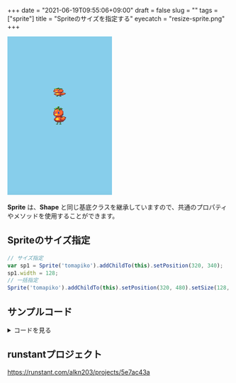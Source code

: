 +++
date = "2021-06-19T09:55:06+09:00"
draft = false
slug = ""
tags = ["sprite"]
title = "Spriteのサイズを指定する"
eyecatch = "resize-sprite.png"
+++

![resize-sprite](resize-sprite.png)

**Sprite** は、**Shape** と同じ基底クラスを継承していますので、共通のプロパティやメソッドを使用することができます。

## Spriteのサイズ指定

```js
// サイズ指定
var sp1 = Sprite('tomapiko').addChildTo(this).setPosition(320, 340);
sp1.width = 128;
// 一括指定
Sprite('tomapiko').addChildTo(this).setPosition(320, 480).setSize(128, 128);
```

## サンプルコード
<details>
<summary>コードを見る</summary>

```js
// グローバルに展開
phina.globalize();
// アセット
var ASSETS = {
  // 画像
  image: {
    'tomapiko': 'https://cdn.jsdelivr.net/gh/phinajs/phina.js@develop/assets/images/tomapiko.png',
  },
};
/*
 * メインシーン
 */
phina.define("MainScene", {
  // 継承
  superClass: 'DisplayScene',
  // 初期化
  init: function() {
    // 親クラス初期化
    this.superInit();
    // 背景色
    this.backgroundColor = 'skyblue';
    // サイズ指定
    var sp1 = Sprite('tomapiko').addChildTo(this).setPosition(320, 340);
    sp1.width = 128;
    // 一括指定
    Sprite('tomapiko').addChildTo(this).setPosition(320, 480).setSize(128, 128);
  },
});
/*
 * メイン処理
 */
phina.main(function() {
  // アプリケーションを生成
  var app = GameApp({
    // MainScene から開始
    startLabel: 'main',
    // アセット読み込み
    assets: ASSETS,
  });
  // fps表示
  //app.enableStats();
  // 実行
  app.run();
});
```

</details>

## runstantプロジェクト
https://runstant.com/alkn203/projects/5e7ac43a